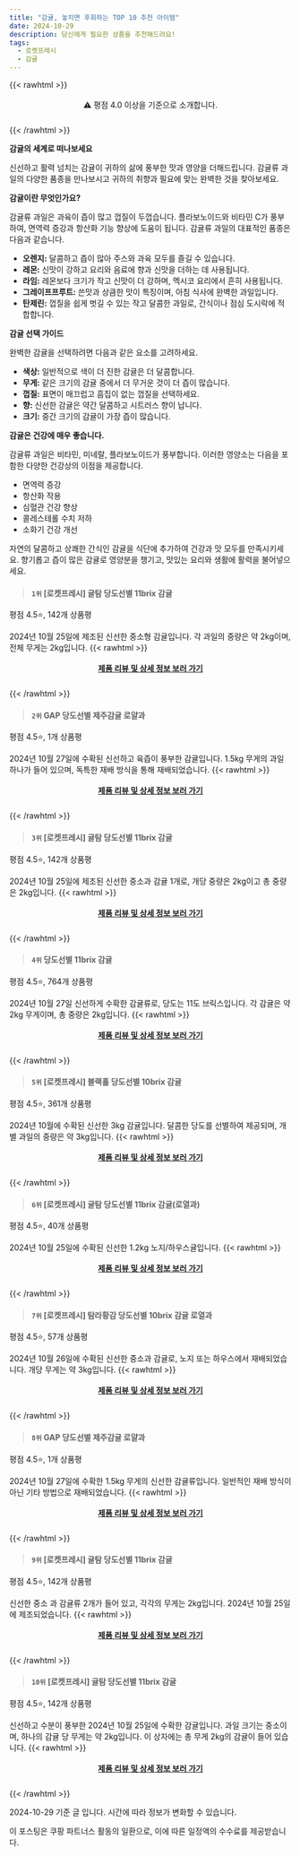 ```yaml
---
title: "감귤, 놓치면 후회하는 TOP 10 추천 아이템"
date: 2024-10-29
description: 당신에게 필요한 상품을 추천해드려요!
tags:
  - 로켓프레시
  - 감귤
---
```

{{< rawhtml >}}<div class="toc" style="text-align: center; height: 50px; line-height: 2;">  <p>⚠️ 평점 4.0 이상을 기준으로 소개합니다.<br></p></div> {{< /rawhtml >}}

**감귤의 세계로 떠나보세요**

신선하고 활력 넘치는 감귤이 귀하의 삶에 풍부한 맛과 영양을 더해드립니다. 감귤류 과일의 다양한 품종을 만나보시고 귀하의 취향과 필요에 맞는 완벽한 것을 찾아보세요.

**감귤이란 무엇인가요?**

감귤류 과일은 과육이 즙이 많고 껍질이 두껍습니다. 플라보노이드와 비타민 C가 풍부하여, 면역력 증강과 항산화 기능 향상에 도움이 됩니다. 감귤류 과일의 대표적인 품종은 다음과 같습니다.

* **오렌지:** 달콤하고 즙이 많아 주스와 과육 모두를 즐길 수 있습니다.
* **레몬:** 신맛이 강하고 요리와 음료에 향과 신맛을 더하는 데 사용됩니다.
* **라임:** 레몬보다 크기가 작고 신맛이 더 강하며, 멕시코 요리에서 흔히 사용됩니다.
* **그레이프프루트:** 쓴맛과 상큼한 맛이 특징이며, 아침 식사에 완벽한 과일입니다.
* **탄제린:** 껍질을 쉽게 벗길 수 있는 작고 달콤한 과일로, 간식이나 점심 도시락에 적합합니다.

**감귤 선택 가이드**

완벽한 감귤을 선택하려면 다음과 같은 요소를 고려하세요.

* **색상:** 일반적으로 색이 더 진한 감귤은 더 달콤합니다.
* **무게:** 같은 크기의 감귤 중에서 더 무거운 것이 더 즙이 많습니다.
* **껍질:** 표면이 매끄럽고 흠집이 없는 껍질을 선택하세요.
* **향:** 신선한 감귤은 약간 달콤하고 시트러스 향이 납니다.
* **크기:** 중간 크기의 감귤이 가장 즙이 많습니다.

**감귤은 건강에 매우 좋습니다.**

감귤류 과일은 비타민, 미네랄, 플라보노이드가 풍부합니다. 이러한 영양소는 다음을 포함한 다양한 건강상의 이점을 제공합니다.

* 면역력 증강
* 항산화 작용
* 심혈관 건강 향상
* 콜레스테롤 수치 저하
* 소화기 건강 개선

자연의 달콤하고 상쾌한 간식인 감귤을 식단에 추가하여 건강과 맛 모두를 만족시키세요. 향기롭고 즙이 많은 감귤로 영양분을 챙기고, 맛있는 요리와 생활에 활력을 불어넣으세요.


>#### `1위` [로켓프레시] 귤탐 당도선별 11brix 감귤
평점 4.5⭐, 142개 상품평

2024년 10월 25일에 제조된 신선한 중소형 감귤입니다. 각 과일의 중량은 약 2kg이며, 전체 무게는 2kg입니다.
{{< rawhtml >}}<div class="toc" style="text-align: center; height: 50px; line-height: 2;"><p><b><a href="https://link.coupang.com/re/AFFSDP?lptag=AF5033054&pageKey=6855806001&itemId=16349390568&vendorItemId=82703198400&traceid=V0-153-1b131dc406b25a76&requestid=20241029191906813052214440&token=31850B%7CGM">제품 리뷰 및 상세 정보 보러 가기</a></b><br></p> </div>{{< /rawhtml >}}

>#### `2위` GAP 당도선별 제주감귤 로얄과
평점 4.5⭐, 1개 상품평

2024년 10월 27일에 수확된 신선하고 육즙이 풍부한 감귤입니다. 1.5kg 무게의 과일 하나가 들어 있으며, 독특한 재배 방식을 통해 재배되었습니다.
{{< rawhtml >}}<div class="toc" style="text-align: center; height: 50px; line-height: 2;"><p><b><a href="https://link.coupang.com/re/AFFSDP?lptag=AF5033054&pageKey=6810165618&itemId=16107487920&vendorItemId=83304626686&traceid=V0-153-44a2d2980d07678c&requestid=20241029191906813052214440&token=31850B%7CGM">제품 리뷰 및 상세 정보 보러 가기</a></b><br></p> </div>{{< /rawhtml >}}

>#### `3위` [로켓프레시] 귤탐 당도선별 11brix 감귤
평점 4.5⭐, 142개 상품평

2024년 10월 25일에 제조된 신선한 중소과 감귤 1개로, 개당 중량은 2kg이고 총 중량은 2kg입니다.
{{< rawhtml >}}<div class="toc" style="text-align: center; height: 50px; line-height: 2;"><p><b><a href="https://link.coupang.com/re/AFFSDP?lptag=AF5033054&pageKey=6855806001&itemId=20512855105&vendorItemId=87590459342&traceid=V0-153-1b131dc406b25a76&requestid=20241029191906813052214440&token=31850B%7CGM">제품 리뷰 및 상세 정보 보러 가기</a></b><br></p> </div>{{< /rawhtml >}}

>#### `4위` 당도선별 11brix 감귤
평점 4.5⭐, 764개 상품평

2024년 10월 27일 신선하게 수확한 감귤류로, 당도는 11도 브릭스입니다. 각 감귤은 약 2kg 무게이며, 총 중량은 2kg입니다.
{{< rawhtml >}}<div class="toc" style="text-align: center; height: 50px; line-height: 2;"><p><b><a href="https://link.coupang.com/re/AFFSDP?lptag=AF5033054&pageKey=7718612807&itemId=20708822121&vendorItemId=87779930435&traceid=V0-153-63e2775eb694e79f&requestid=20241029191906813052214440&token=31850B%7CGM">제품 리뷰 및 상세 정보 보러 가기</a></b><br></p> </div>{{< /rawhtml >}}

>#### `5위` [로켓프레시] 블랙홀 당도선별 10brix 감귤
평점 4.5⭐, 361개 상품평

2024년 10월에 수확된 신선한 3kg 감귤입니다. 달콤한 당도를 선별하여 제공되며, 개별 과일의 중량은 약 3kg입니다.
{{< rawhtml >}}<div class="toc" style="text-align: center; height: 50px; line-height: 2;"><p><b><a href="https://link.coupang.com/re/AFFSDP?lptag=AF5033054&pageKey=8310814820&itemId=23980908888&vendorItemId=91002081212&traceid=V0-153-262bbd58cedb826a&requestid=20241029191906813052214440&token=31850B%7CGM">제품 리뷰 및 상세 정보 보러 가기</a></b><br></p> </div>{{< /rawhtml >}}

>#### `6위` [로켓프레시] 귤탐 당도선별 11brix 감귤(로열과)
평점 4.5⭐, 40개 상품평

2024년 10월 25일에 수확된 신선한 1.2kg 노지/하우스귤입니다.
{{< rawhtml >}}<div class="toc" style="text-align: center; height: 50px; line-height: 2;"><p><b><a href="https://link.coupang.com/re/AFFSDP?lptag=AF5033054&pageKey=7851737197&itemId=16349390589&vendorItemId=73011570751&traceid=V0-153-93b285e022f9382c&requestid=20241029191906813052214440&token=31850B%7CGM">제품 리뷰 및 상세 정보 보러 가기</a></b><br></p> </div>{{< /rawhtml >}}

>#### `7위` [로켓프레시] 탐라황감 당도선별 10brix 감귤 로열과
평점 4.5⭐, 57개 상품평

2024년 10월 26일에 수확된 신선한 중소과 감귤로, 노지 또는 하우스에서 재배되었습니다. 개당 무게는 약 3kg입니다.
{{< rawhtml >}}<div class="toc" style="text-align: center; height: 50px; line-height: 2;"><p><b><a href="https://link.coupang.com/re/AFFSDP?lptag=AF5033054&pageKey=7677689326&itemId=19307348978&vendorItemId=86421677304&traceid=V0-153-ce25c7fc5e4ba1bb&requestid=20241029191906813052214440&token=31850B%7CGM">제품 리뷰 및 상세 정보 보러 가기</a></b><br></p> </div>{{< /rawhtml >}}

>#### `8위` GAP 당도선별 제주감귤 로얄과
평점 4.5⭐, 1개 상품평

2024년 10월 27일에 수확한 1.5kg 무게의 신선한 감귤류입니다. 일반적인 재배 방식이 아닌 기타 방법으로 재배되었습니다.
{{< rawhtml >}}<div class="toc" style="text-align: center; height: 50px; line-height: 2;"><p><b><a href="https://link.coupang.com/re/AFFSDP?lptag=AF5033054&pageKey=6810165618&itemId=19725462599&vendorItemId=86829513615&traceid=V0-153-44a2d2980d07678c&requestid=20241029191906813052214440&token=31850B%7CGM">제품 리뷰 및 상세 정보 보러 가기</a></b><br></p> </div>{{< /rawhtml >}}

>#### `9위` [로켓프레시] 귤탐 당도선별 11brix 감귤
평점 4.5⭐, 142개 상품평

신선한 중소 과 감귤류 2개가 들어 있고, 각각의 무게는 2kg입니다. 2024년 10월 25일에 제조되었습니다.
{{< rawhtml >}}<div class="toc" style="text-align: center; height: 50px; line-height: 2;"><p><b><a href="https://link.coupang.com/re/AFFSDP?lptag=AF5033054&pageKey=6855806001&itemId=21204748244&vendorItemId=88265988735&traceid=V0-153-1b131dc406b25a76&requestid=20241029191906813052214440&token=31850B%7CGM">제품 리뷰 및 상세 정보 보러 가기</a></b><br></p> </div>{{< /rawhtml >}}

>#### `10위` [로켓프레시] 귤탐 당도선별 11brix 감귤
평점 4.5⭐, 142개 상품평

신선하고 수분이 풍부한 2024년 10월 25일에 수확한 감귤입니다. 과일 크기는 중소이며, 하나의 감귤 당 무게는 약 2kg입니다. 이 상자에는 총 무게 2kg의 감귤이 들어 있습니다.
{{< rawhtml >}}<div class="toc" style="text-align: center; height: 50px; line-height: 2;"><p><b><a href="https://link.coupang.com/re/AFFSDP?lptag=AF5033054&pageKey=6855806001&itemId=19394218509&vendorItemId=86506398822&traceid=V0-153-1b131dc406b25a76&requestid=20241029191906813052214440&token=31850B%7CGM">제품 리뷰 및 상세 정보 보러 가기</a></b><br></p> </div>{{< /rawhtml >}}


2024-10-29 기준 글 입니다.
시간에 따라 정보가 변화할 수 있습니다.

이 포스팅은 쿠팡 파트너스 활동의 일환으로, 이에 따른 일정액의 수수료를 제공받습니다.